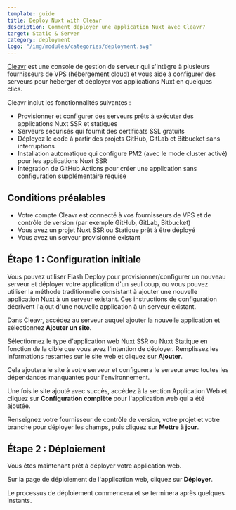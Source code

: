 ```yaml
---
template: guide
title: Deploy Nuxt with Cleavr
description: Comment déployer une application Nuxt avec Cleavr?
target: Static & Server
category: deployment
logo: "/img/modules/categories/deployment.svg"
---
```


[Cleavr](https://cleavr.io) est une console de gestion de serveur qui s'intègre à plusieurs fournisseurs de VPS (hébergement cloud) et vous aide à configurer des serveurs pour héberger et déployer vos applications Nuxt en quelques clics.

Cleavr inclut les fonctionnalités suivantes :

- Provisionner et configurer des serveurs prêts à exécuter des applications Nuxt SSR et statiques
- Serveurs sécurisés qui fournit des certificats SSL gratuits
- Déployez le code à partir des projets GitHub, GitLab et Bitbucket sans interruptions
- Installation automatique qui configure PM2 (avec le mode cluster activé) pour les applications Nuxt SSR
- Intégration de GitHub Actions pour créer une application sans configuration supplémentaire requise

## Conditions préalables

- Votre compte Cleavr est connecté à vos fournisseurs de VPS et de contrôle de version (par exemple GitHub, GitLab, Bitbucket)
- Vous avez un projet Nuxt SSR ou Statique prêt à être déployé
- Vous avez un serveur provisionné existant

## Étape 1 : Configuration initiale

Vous pouvez utiliser Flash Deploy pour provisionner/configurer un nouveau serveur et déployer votre application d'un seul coup, ou vous pouvez utiliser la méthode traditionnelle consistant à ajouter une nouvelle application Nuxt à un serveur existant. Ces instructions de configuration décrivent l'ajout d'une nouvelle application à un serveur existant.

Dans Cleavr, accédez au serveur auquel ajouter la nouvelle application et sélectionnez **Ajouter un site**.

Sélectionnez le type d'application web Nuxt SSR ou Nuxt Statique en fonction de la cible que vous avez l'intention de déployer. Remplissez les informations restantes sur le site web et cliquez sur **Ajouter**.

Cela ajoutera le site à votre serveur et configurera le serveur avec toutes les dépendances manquantes pour l'environnement.

Une fois le site ajouté avec succès, accédez à la section Application Web et cliquez sur **Configuration complète** pour l'application web qui a été ajoutée.

Renseignez votre fournisseur de contrôle de version, votre projet et votre branche pour déployer les champs, puis cliquez sur **Mettre à jour**.

## Étape 2 : Déploiement

Vous êtes maintenant prêt à déployer votre application web.

Sur la page de déploiement de l'application web, cliquez sur **Déployer**.

Le processus de déploiement commencera et se terminera après quelques instants.
